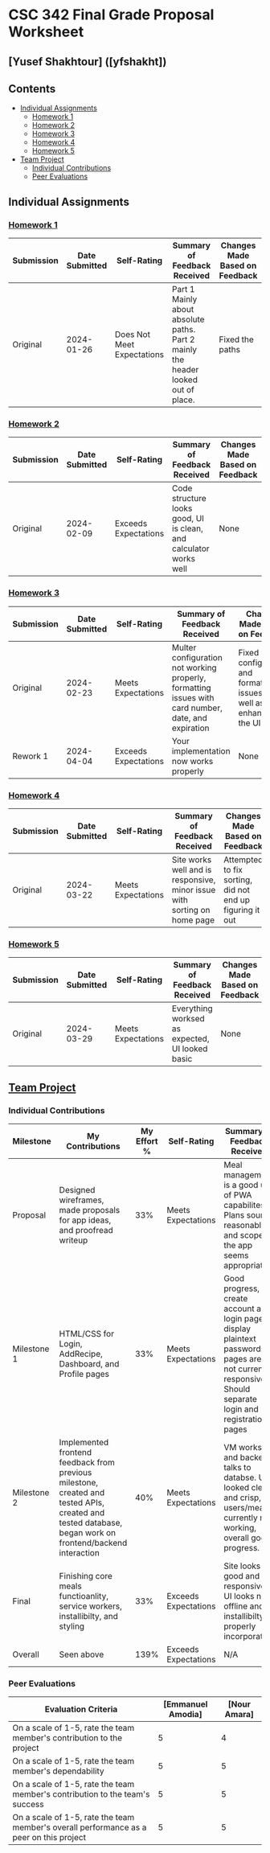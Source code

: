 # CSC 342 Final Grade Proposal Worksheet
## [Yusef Shakhtour] ([yfshakht])

## Contents

* [Individual Assignments](#individual-assignments)
  * [Homework 1](#-homework-1)
  * [Homework 2](#-homework-2)
  * [Homework 3](#-homework-3)
  * [Homework 4](#-homework-4)
  * [Homework 5](#-homework-5)
* [Team Project](#-team-project)
  * [Individual Contributions](#individual-contributions)
  * [Peer Evaluations](#peer-evaluations)


## Individual Assignments

### [Homework 1](Homework1)

| Submission | Date Submitted | Self-Rating | Summary of Feedback Received | Changes Made Based on Feedback |
|------------|----------------|-------------|------------------------------|---------------------------------|
| Original   | 2024-01-26     | Does Not Meet Expectations | Part 1 Mainly about absolute paths. Part 2 mainly the header looked out of place. | Fixed the paths |


### [Homework 2](Homework2)

| Submission | Date Submitted | Self-Rating | Summary of Feedback Received | Changes Made Based on Feedback |
|------------|----------------|-------------|------------------------------|---------------------------------|
| Original   | 2024-02-09     | Exceeds Expectations | Code structure looks good, UI is clean, and calculator works well | None |


### [Homework 3](Homework3)

| Submission | Date Submitted | Self-Rating | Summary of Feedback Received | Changes Made Based on Feedback |
|------------|----------------|-------------|------------------------------|---------------------------------|
| Original   | 2024-02-23     | Meets Expectations | Multer configuration not working properly, formatting issues with card number, date, and expiration | Fixed multer configuration and formatting issues as well as enhanced the UI |
| Rework 1   | 2024-04-04     | Exceeds Expectations | Your implementation now works properly | None |



### [Homework 4](Homework4)

| Submission | Date Submitted | Self-Rating | Summary of Feedback Received | Changes Made Based on Feedback |
|------------|----------------|-------------|------------------------------|---------------------------------|
| Original   | 2024-03-22     | Meets Expectations | Site works well and is responsive, minor issue with sorting on home page | Attempted to fix sorting, did not end up figuring it out |


### [Homework 5](Homework3)

| Submission | Date Submitted | Self-Rating | Summary of Feedback Received | Changes Made Based on Feedback |
|------------|----------------|-------------|------------------------------|---------------------------------|
| Original   | 2024-03-29     | Meets Expectations | Everything worksed as expected, UI looked basic | None |


## [Team Project](https://github.ncsu.edu/engr-csc342/csc342-2024Spring-GroupM)

### Individual Contributions

| Milestone   | My Contributions       | My Effort %   | Self-Rating        | Summary of Feedback Received |
|-------------|------------------------|------------|--------------------|------------------------------|
| Proposal    | Designed wireframes, made proposals for app ideas, and proofread writeup | 33%         | Meets Expectations | Meal management is a good use of PWA capabilites. Plans sound reasonable and scope of the app seems appropriate |
| Milestone 1 | HTML/CSS for Login, AddRecipe, Dashboard, and Profile pages                    | 33%         | Meets Expectations | Good progress, create account and login pages display plaintext passwords, pages are not currently responsive. Should separate login and registration pages |
| Milestone 2 | Implemented frontend feedback from previous milestone, created and tested APIs, created and tested database, began work on frontend/backend interaction                    | 40%         | Meets Expectations | VM works and backend talks to databse. UI looked clean and crisp, users/meals currently not working, overall good progress.  |
| Final       | Finishing core meals functioanlity, service workers, installibilty, and styling                    | 33%         | Exceeds Expectations | Site looks good and responsive, UI looks nice, offline and installibilty properly incorporated.  |
| Overall     | Seen above                    | 139% | Exceeds Expectations | N/A |

### Peer Evaluations

Evaluation Criteria                                                                     | [Emmanuel Amodia] | [Nour Amara]
----------------------------------------------------------------------------------------|---------------|--------------
On a scale of 1-5, rate the team member's contribution to the project                   | 5           | 4
On a scale of 1-5, rate the team member's dependability                                 | 5           | 5
On a scale of 1-5, rate the team member's contribution to the team's success            | 5           | 5
On a scale of 1-5, rate the team member's overall performance as a peer on this project | 5           | 5
